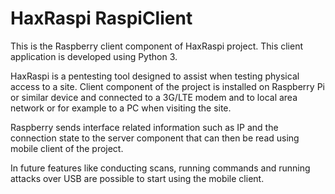 # HaxRaspi RaspiClient

This is the Raspberry client component of HaxRaspi project. This client application is developed using Python 3.

HaxRaspi is a pentesting tool designed to assist when testing physical access to a site.
Client component of the project is installed on Raspberry Pi or similar device and connected to a 3G/LTE modem and to local area network or for example to a PC when visiting the site.

Raspberry sends interface related information such as IP and the connection state to the server component that can then be read using mobile client of the project.

In future features like conducting scans, running commands and running attacks over USB are possible to start using the mobile client.

